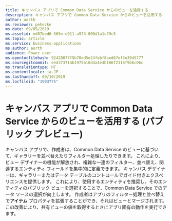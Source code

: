 ```yaml
---
title: キャンバス アプリで Common Data Service からのビューを活用する
description: キャンバス アプリで Common Data Service からのビューを活用する
author: aorth
ms.reviewer: pehecke
ms.date: 09/05/2019
ms.assetid: ed87bed6-565e-e911-a973-000d3a1c79c5
ms.topic: article
ms.service: business-applications
ms.author: aorth
audience: Power user
ms.openlocfilehash: 92428077f5b78ed5e24febf8aed67ef3e39d5777
ms.sourcegitcommit: eed373714b1975b10d4a4e3b186f2116f9b6c06c
ms.translationtype: HT
ms.contentlocale: ja-JP
ms.lasthandoff: 09/10/2019
ms.locfileid: "1993775"
---
```

# <a name="leverage-views-from-common-data-service-in-canvas-apps-public-preview"></a>キャンバス アプリで Common Data Service からのビューを活用する (パブリック プレビュー)



キャンバス アプリで、作成者は、Common Data Service のビューに基づいて、ギャラリーを並べ替えたりフィルター処理したりできます。 これにより、ビュー デザイナーの機能が解放され、複雑な一連のフィルター、並べ替え、関連するエンティティ フィールドを集中的に定義できます。 キャンバス デザイナーは、ギャラリーまたはデータ テーブルのコントロールでガイド付きエクスペリエンスを提供します。 これにより、使用するエンティティを推奨し、そのエンティティのパブリック ビューを選択することで、Common Data Service でのデータ ソースの選択が向上します。 作成者はアプリのフィルター処理と並べ替えで**アイテム** プロパティを拡張することができ、それはビューとマージされます。 この改善により、共有ビューの値を取得するときにアプリ固有の動作を実行できます。

